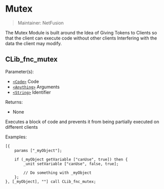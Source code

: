 # Mutex

> Maintainer: NetFusion

The Mutex Module is built around the Idea of Giving Tokens to Clients so that the client can execute code without other clients Interfering with the data the client may modify.


## CLib_fnc_mutex

Parameter(s):
* [`<Code>`] Code
* [`<Anything>`] Arguments
* [`<String>`] Identifier

Returns:
* None

Executes a block of code and prevents it from being partially executed on different clients

Examples:

```sqf
[{
    params ["_myObject"];

    if (_myObject getVariable ["canUse", true]) then {
        _unit setVariable ["canUse", false, true];

        // Do something with _myObject
    };
}, [_myObject], ""] call CLib_fnc_mutex;
```

[`<Control>`]: https://community.bistudio.com/wiki/Control
[`<Anything>`]: https://community.bistudio.com/wiki/Anything
[`<Config>`]: https://community.bistudio.com/wiki/Config
[`<Object>`]: https://community.bistudio.com/wiki/Object
[`<String>`]: https://community.bistudio.com/wiki/String
[`<Number>`]: https://community.bistudio.com/wiki/Number
[`<Array>`]: https://community.bistudio.com/wiki/Array
[`<Position>`]: https://community.bistudio.com/wiki/Position
[`<Color>`]: https://community.bistudio.com/wiki/Color
[`<Boolean>`]: https://community.bistudio.com/wiki/Boolean
[`<Code>`]: https://community.bistudio.com/wiki/Code
[`<Group>`]: https://community.bistudio.com/wiki/Group
